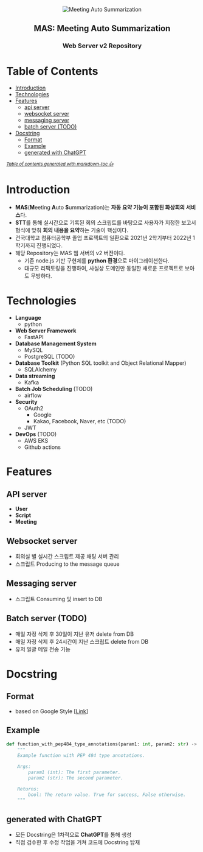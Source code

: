 <p align="center">
  <picture>
    <source media="(prefers-color-scheme: dark)" srcset="https://user-images.githubusercontent.com/39583312/232528373-ebed2da9-7046-4af4-bc45-81b0b4345aba.png">
    <source media="(prefers-color-scheme: light)" srcset="https://user-images.githubusercontent.com/39583312/232528362-7095f1fb-a3a2-4ffc-9396-e3e498f28a29.png">
    <img alt="Meeting Auto Summarization" src="https://user-images.githubusercontent.com/39583312/232528362-7095f1fb-a3a2-4ffc-9396-e3e498f28a29.png">
  </picture>
</p>

<p align="center">
  <h2 align="center">MAS: Meeting Auto Summarization</h2>
  <h3 align="center">Web Server v2 Repository</h3>
</p>

# Table of Contents
- [Introduction](#introduction)
- [Technologies](#technologies)
- [Features](#features)
  * [api server](#api-server)
  * [websocket server](#websocket-server)
  * [messaging server](#messaging-server)
  * [batch server (TODO)](#batch-server--todo-)
- [Docstring](#docstring)
  * [Format](#format)
  * [Example](#example)
  * [generated with ChatGPT](#generated-with-chatgpt)

<small><i><a href='http://ecotrust-canada.github.io/markdown-toc/'>Table of contents generated with markdown-toc 👍</a></i></small>

# Introduction
- **MAS**(**M**eeting **A**uto **S**ummarization)는 **자동 요약 기능이 포함된 화상회의 서비스**다.
- **STT**를 통해 실시간으로 기록된 회의 스크립트를 바탕으로 사용자가 지정한 보고서 형식에 맞춰 **회의 내용을 요약**하는 기술이 핵심이다.
- 건국대학교 컴퓨터공학부 졸업 프로젝트의 일환으로 2021년 2학기부터 2022년 1학기까지 진행되었다.
- 해당 Repository는 MAS 웹 서버의 v2 버전이다.
  - 기존 node.js 기반 구현체를 **python 환경**으로 마이그레이션한다.
  - 대규모 리팩토링을 진행하여, 사실상 도메인만 동일한 새로운 프로젝트로 보아도 무방하다.

# Technologies
- **Language**
  - python
- **Web Server Framework**
  - FastAPI
- **Database Management System**
  - MySQL
  - PostgreSQL (TODO)
- **Database Toolkit** (Python SQL toolkit and Object Relational Mapper)
  - SQLAlchemy
- **Data streaming**
  - Kafka
- **Batch Job Scheduling** (TODO)
  - airflow
- **Security**
  - OAuth2
    - Google
    - Kakao, Facebook, Naver, etc (TODO)
  - JWT
- **DevOps** (TODO)
  - AWS EKS
  - Github actions

# Features
## API server
- **User**
- **Script**
- **Meeting**
## Websocket server
- 회의실 별 실시간 스크립트 제공 채팅 서버 관리
- 스크립트 Producing to the message queue
## Messaging server
- 스크립트 Consuming 및 insert to DB
## Batch server (TODO)
- 매일 자정 삭제 후 30일이 지난 유저 delete from DB
- 매일 자정 삭제 후 24시간이 지난 스크립트 delete from DB
- 유저 일괄 메일 전송 기능

# Docstring
## Format
  - based on Google Style [[Link](https://sphinxcontrib-napoleon.readthedocs.io/en/latest/example_google.html)]
## Example
```python
def function_with_pep484_type_annotations(param1: int, param2: str) -> bool:
    """
    Example function with PEP 484 type annotations.

    Args:
        param1 (int): The first parameter.
        param2 (str): The second parameter.

    Returns:
        bool: The return value. True for success, False otherwise.
    """
```
## generated with ChatGPT
- 모든 Docstring은 1차적으로 **ChatGPT**를 통해 생성
- 직접 검수한 후 수정 작업을 거쳐 코드에 Docstring 탑재
